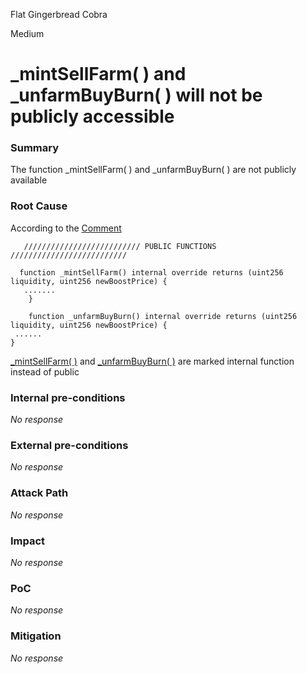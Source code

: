 Flat Gingerbread Cobra

Medium

# _mintSellFarm( ) and _unfarmBuyBurn( ) will not be publicly accessible

### Summary

The function    _mintSellFarm( ) and _unfarmBuyBurn( ) are  not  publicly available  

### Root Cause

According to the [Comment](https://github.com/sherlock-audit/2024-10-axion/blob/main/liquidity-amo/contracts/SolidlyV3AMO.sol#L293)  

```solidity
   ////////////////////////// PUBLIC FUNCTIONS //////////////////////////
  
  function _mintSellFarm() internal override returns (uint256 liquidity, uint256 newBoostPrice) {
   .......
    }

    function _unfarmBuyBurn() internal override returns (uint256 liquidity, uint256 newBoostPrice) {
 ......
}

```

[_mintSellFarm( )](https://github.com/sherlock-audit/2024-10-axion/blob/main/liquidity-amo/contracts/SolidlyV3AMO.sol#L293 ) and [_unfarmBuyBurn( )](https://github.com/sherlock-audit/2024-10-axion/blob/main/liquidity-amo/contracts/SolidlyV3AMO.sol#L319)  are marked internal function instead of public

### Internal pre-conditions

_No response_

### External pre-conditions

_No response_

### Attack Path

_No response_

### Impact

_No response_

### PoC

_No response_

### Mitigation

_No response_